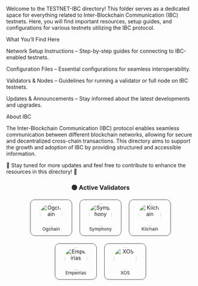 Welcome to the TESTNET-IBC directory! This folder serves as a dedicated space for everything related to Inter-Blockchain Communication (IBC) testnets. Here, you will find important resources, setup guides, and configurations for various testnets utilizing the IBC protocol.

What You’ll Find Here

Network Setup Instructions – Step-by-step guides for connecting to IBC-enabled testnets.

Configuration Files – Essential configurations for seamless interoperability.

Validators & Nodes – Guidelines for running a validator or full node on IBC testnets.

Updates & Announcements – Stay informed about the latest developments and upgrades.


About IBC

The Inter-Blockchain Communication (IBC) protocol enables seamless communication between different blockchain networks, allowing for secure and decentralized cross-chain transactions. This directory aims to support the growth and adoption of IBC by providing structured and accessible information.

📌 Stay tuned for more updates and feel free to contribute to enhance the resources in this directory! 🚀


<h3 align="center">🟢 Active Validators</h3>

<div align="center" style="display: flex; flex-wrap: wrap; justify-content: center; gap: 20px;">

  <a href="https://github.com/OneNov0209/testnet-ibc/tree/main/Ogchain" style="text-align: center; text-decoration: none;">
    <div style="border: 1px solid #444; border-radius: 12px; padding: 10px; width: 90px;">
      <img src="https://i.postimg.cc/mZ3hXY9G/0-g-labs1711467106027.png" alt="Ogchain" width="60" style="border-radius: 50%;"><br>
      <span style="font-size: 12px;">Ogchain</span>
    </div>
  </a>

  <a href="https://github.com/OneNov0209/testnet-ibc/tree/main/Symphony" style="text-align: center; text-decoration: none;">
    <div style="border: 1px solid #444; border-radius: 12px; padding: 10px; width: 90px;">
      <img src="https://i.postimg.cc/rmTm9sQJ/Picsart-25-03-21-11-27-50-014.png" alt="Symphony" width="60" style="border-radius: 50%;"><br>
      <span style="font-size: 12px;">Symphony</span>
    </div>
  </a>

  <a href="https://github.com/OneNov0209/testnet-ibc/tree/main/Kiichain" style="text-align: center; text-decoration: none;">
    <div style="border: 1px solid #444; border-radius: 12px; padding: 10px; width: 90px;">
      <img src="https://i.postimg.cc/t4MnFFZG/Picsart-25-03-21-11-35-55-562.png" alt="Kiichain" width="60" style="border-radius: 50%;"><br>
      <span style="font-size: 12px;">Kiichain</span>
    </div>
  </a>

  <a href="https://github.com/OneNov0209/testnet-ibc/tree/main/Empeirias" style="text-align: center; text-decoration: none;">
    <div style="border: 1px solid #444; border-radius: 12px; padding: 10px; width: 90px;">
      <img src="https://i.ibb.co.com/SDrF8vH9/1-Fqd0v-Wn81-kb-D-OXHJm-Yv-A.png" alt="Empeirias" width="60" style="border-radius: 50%;"><br>
      <span style="font-size: 12px;">Empeirias</span>
    </div>
  </a>

  <a href="https://github.com/OneNov0209/testnet-ibc/tree/main/XOS" style="text-align: center; text-decoration: none;">
    <div style="border: 1px solid #444; border-radius: 12px; padding: 10px; width: 90px;">
      <img src="https://pbs.twimg.com/profile_images/1861059503325913088/axi4e4i1.jpg" alt="XOS" width="60" style="border-radius: 50%;"><br>
      <span style="font-size: 12px;">XOS</span>
    </div>
  </a>

</div>
